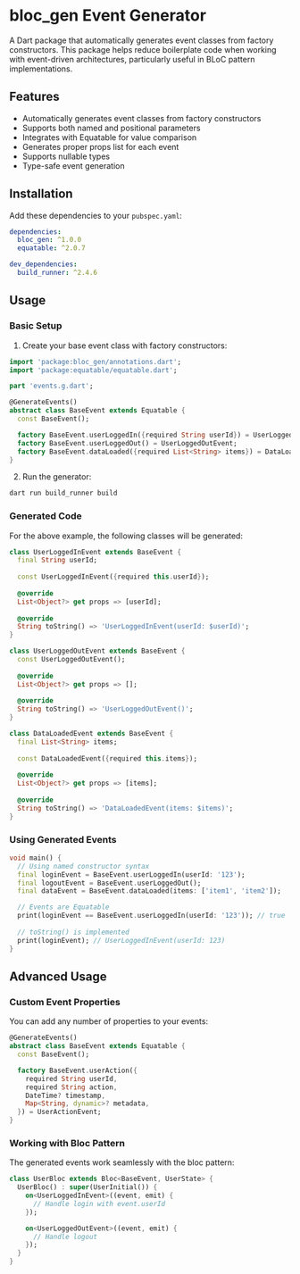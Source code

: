 # bloc_gen Event Generator

A Dart package that automatically generates event classes from factory constructors. This package helps reduce boilerplate code when working with event-driven architectures, particularly useful in BLoC pattern implementations.

## Features

- Automatically generates event classes from factory constructors
- Supports both named and positional parameters
- Integrates with Equatable for value comparison
- Generates proper props list for each event
- Supports nullable types
- Type-safe event generation

## Installation

Add these dependencies to your `pubspec.yaml`:

```yaml
dependencies:
  bloc_gen: ^1.0.0
  equatable: ^2.0.7

dev_dependencies:
  build_runner: ^2.4.6
```

## Usage

### Basic Setup

1. Create your base event class with factory constructors:

```dart
import 'package:bloc_gen/annotations.dart';
import 'package:equatable/equatable.dart';

part 'events.g.dart';

@GenerateEvents()
abstract class BaseEvent extends Equatable {
  const BaseEvent();

  factory BaseEvent.userLoggedIn({required String userId}) = UserLoggedInEvent;
  factory BaseEvent.userLoggedOut() = UserLoggedOutEvent;
  factory BaseEvent.dataLoaded({required List<String> items}) = DataLoadedEvent;
}
```

2. Run the generator:

```bash
dart run build_runner build
```

### Generated Code

For the above example, the following classes will be generated:

```dart
class UserLoggedInEvent extends BaseEvent {
  final String userId;
  
  const UserLoggedInEvent({required this.userId});
  
  @override
  List<Object?> get props => [userId];
  
  @override
  String toString() => 'UserLoggedInEvent(userId: $userId)';
}

class UserLoggedOutEvent extends BaseEvent {
  const UserLoggedOutEvent();
  
  @override
  List<Object?> get props => [];
  
  @override
  String toString() => 'UserLoggedOutEvent()';
}

class DataLoadedEvent extends BaseEvent {
  final List<String> items;
  
  const DataLoadedEvent({required this.items});
  
  @override
  List<Object?> get props => [items];
  
  @override
  String toString() => 'DataLoadedEvent(items: $items)';
}
```

### Using Generated Events

```dart
void main() {
  // Using named constructor syntax
  final loginEvent = BaseEvent.userLoggedIn(userId: '123');
  final logoutEvent = BaseEvent.userLoggedOut();
  final dataEvent = BaseEvent.dataLoaded(items: ['item1', 'item2']);

  // Events are Equatable
  print(loginEvent == BaseEvent.userLoggedIn(userId: '123')); // true
  
  // toString() is implemented
  print(loginEvent); // UserLoggedInEvent(userId: 123)
}
```

## Advanced Usage

### Custom Event Properties

You can add any number of properties to your events:

```dart
@GenerateEvents()
abstract class BaseEvent extends Equatable {
  const BaseEvent();

  factory BaseEvent.userAction({
    required String userId,
    required String action,
    DateTime? timestamp,
    Map<String, dynamic>? metadata,
  }) = UserActionEvent;
}
```

### Working with Bloc Pattern

The generated events work seamlessly with the bloc pattern:

```dart
class UserBloc extends Bloc<BaseEvent, UserState> {
  UserBloc() : super(UserInitial()) {
    on<UserLoggedInEvent>((event, emit) {
      // Handle login with event.userId
    });

    on<UserLoggedOutEvent>((event, emit) {
      // Handle logout
    });
  }
}
```
